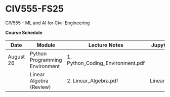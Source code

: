 # CIV555-FS25
CIV555 - ML and AI for Civil Engineering

**Course Schedule**

|Date          |Module       |Lecture Notes    |Jupyter Notebooks   |Data
|---------------|-------------|-----------------|--------------------|--------------------|
|August 26      |Python Programming Environment | 1. Python_Coding_Environment.pdf|
|               |Linear Algebra (Review)        | 2. Linear_Algebra.pdf            |Linear_Algebra.ipynb
